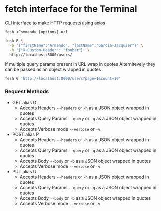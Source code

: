# fetch interface for the Terminal

CLI interface to make HTTP requests using axios

`fesh <Command> [options] url`

```bash
fesh P \
  -b '{"firstName":"Armando", "lastName":"Garcia-Jacquier"}' \
  -h '{"X-Custom-Header": "foobar"}' \
  http://localhost:8000/users/
```

If multiple query params present in URL wrap in quotes
Alternitevely they can be passed as an object wrapped in quotes

```bash
fesh G 'http://localhost:8000/users?page=1&count=10'
```

### Request Methods

- GET alias G
  - Accepts Headers `--headers` or `-h` as a JSON object wrapped in quotes
  - Accepts Query Params `--query` or `-q` as a JSON object wrapped in quotes
  - Accepts Verbose mode `--verbose` or `-v`
- POST alias P
  - Accepts Headers `--headers` or `-h` as a JSON object wrapped in quotes
  - Accepts Query Params `--query` or `-q` as a JSON object wrapped in quotes
  - Accepts Body `--body` or `-b` as a JSON object wrapped in quotes
  - Accepts Verbose mode `--verbose` or `-v`
- PUT alias U
  - Accepts Headers `--headers` or `-h` as a JSON object wrapped in quotes
  - Accepts Query Params `--query` or `-q` as a JSON object wrapped in quotes
  - Accepts Body `--body` or `-b` as a JSON object wrapped in quotes
  - Accepts Verbose mode `--verbose` or `-v`
